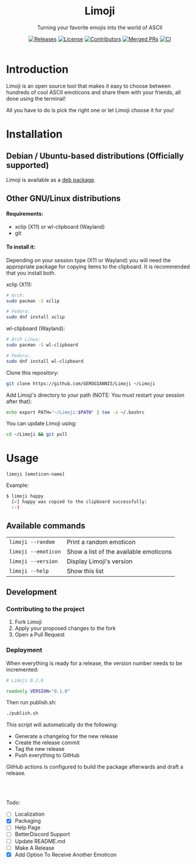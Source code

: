 <div align="center">
    <h1>Limoji</h1>
    <p>Turning your favorite emojis into the world of ASCII</p>
    <a href="https://github.com/GEROGIANNIS/Limoji/releases/latest"><img alt="Releases" src="https://badgen.net/github/release/GEROGIANNIS/Limoji/stable?color=green"></a>
    <a href="https://github.com/GEROGIANNIS/Limoji/blob/main/LICENSE"><img alt="License" src="https://badgen.net/github/license/GEROGIANNIS/Limoji?color=orange"></a>
    <a href="https://github.com/GEROGIANNIS/Limoji/graphs/contributors"><img alt="Contributors" src="https://badgen.net/github/contributors/GEROGIANNIS/Limoji"></a>
    <a href="https://github.com/GEROGIANNIS/Limoji/pulls"><img alt="Merged PRs" src="https://badgen.net/github/merged-prs/GEROGIANNIS/Limoji?color=purple"></a>
    <a href="https://github.com/GEROGIANNIS/Limoji/actions"><img alt="CI" src="https://badgen.net/github/status/GEROGIANNIS/Limoji/main/ci"></a>
</div>

<br>

# Introduction

Limoji is an open source tool that makes it easy to choose between hundreds of cool ASCII emoticons and share them with your friends, all done using the terminal!

All you have to do is pick the right one or let Limoji choose it for you!

# Installation

## Debian / Ubuntu-based distributions (Officially supported)

Limoji is available as a <a href="https://github.com/GEROGIANNIS/Limoji/releases/latest">deb package</a>.

## Other GNU/Linux distributions

#### Requirements:

* xclip (X11) or wl-clipboard (Wayland)
* git

#### To install it:

Depending on your session type (X11 or Wayland) you will need the appropriate package for copying items to the clipboard. It is recommended that you install both.

xclip (X11):

```bash
# Arch:
sudo pacman -S xclip

# Fedora:
sudo dnf install xclip
```

wl-clipboard (Wayland):
```bash
# Arch Linux:
sudo pacman -S wl-clipboard

# Fedora:
sudo dnf install wl-clipboard
```

Clone this repository:

```bash
git clone https://github.com/GEROGIANNIS/Limoji ~/Limoji
```

Add Limoji's directory to your path (NOTE: You must restart your session after that):

```bash
echo export PATH="~/Limoji:$PATH" | tee -a ~/.bashrc
```

You can update Limoji using:

```bash
cd ~/Limoji && git pull
```

# Usage

```limoji [emoticon-name]```

Example:

```bash
$ limoji happy
  [✓] happy was copied to the clipboard successfully:
  :‑)
```

## Available commands

<table>
    <tr>
        <td><code>limoji --random</code></td>
        <td>Print a random emoticon</td>
    </tr>
    <tr>
        <td><code>limoji --emoticon</code></td>
        <td>Show a list of the available emoticons</td>
    </tr>
    <tr>
        <td><code>limoji --version</code></td>
        <td>Display Limoji's version</td>
    </tr>
    <tr>
        <td><code>limoji --help</code></td>
        <td>Show this list</td>
    </tr>
</table>

## Development

### Contributing to the project

1. Fork Limoji
2. Apply your proposed changes to the fork
3. Open a Pull Request

### Deployment

When everything is ready for a release, the version number needs to be incremented:

```bash
# Limoji 0.1.0

readonly VERSION="0.1.0"
```

Then run publish.sh:

```bash
./publish.sh
```

This script will automatically do the following:

* Generate a changelog for the new release
* Create the release commit
* Tag the new release
* Push everything to GitHub

GitHub actions is configured to build the package afterwards and draft a release.

<br>
<br>

Todo:
- [ ] Localization
- [x] Packaging
- [ ] Help Page
- [ ] BetterDiscord Support
- [ ] Update README.md
- [ ] Make A Release
- [x] Add Option To Receive Another Emoticon
